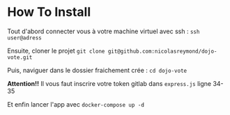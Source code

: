 # How To **Install**
  
Tout d'abord connecter vous à votre machine virtuel avec ssh : `ssh user@adress`

Ensuite, cloner le projet `git clone git@github.com:nicolasreymond/dojo-vote.git`

Puis, naviguer dans le dossier fraichement crée : `cd dojo-vote`

**Attention!!** Il vous faut inscrire votre token gitlab dans `express.js` ligne 34-35

Et enfin lancer l'app avec `docker-compose up -d` 
